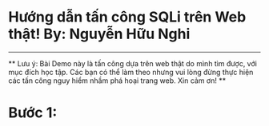 # Hướng dẫn tấn công SQLi trên Web thật!                                                     By: Nguyễn Hữu Nghi
***

** Lưu ý: Bài Demo này là tấn công dựa trên web thật do mình tìm được, với mục đích học tập. Các bạn có thể làm theo nhưng vui lòng đừng thực hiện các tấn công nguy hiểm nhầm phá hoại trang web. Xin cảm ơn! **

# Bước 1:

